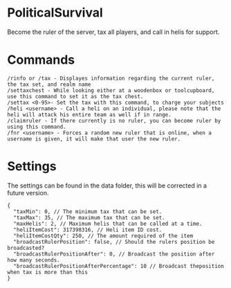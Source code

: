 # PoliticalSurvival
Become the ruler of the server, tax all players, and call in helis for support.

# Commands
```
/rinfo or /tax - Displayes information regarding the current ruler, the tax set, and realm name
/settaxchest - While looking either at a woodenbox or toolcupboard, use this command to set it as the tax chest.
/settax <0-95>- Set the tax with this command, to charge your subjects
/heli <username> - Call a heli on an individual, please note that the heli will attack his entire team as well if in range. 
/claimruler - If there currently is no ruler, you can become ruler by using this command. 
/fnr <username> - Forces a random new ruler that is online, when a username is given, it will make that user the new ruler. 
```

# Settings
The settings can be found in the data folder, this will be corrected in a future version. 

```
{
  "taxMin": 0, // The minimum tax that can be set. 
  "taxMax": 35, // The maximum tax that can be set.
  "maxHelis": 2, // Maximum helis that can be called at a time.
  "heliItemCost": 317398316, // Heli item ID cost.
  "heliItemCostQty": 250, // The amount required of the item
  "broadcastRulerPosition": false, // Should the rulers position be broadcasted? 
  "broadcastRulerPositionAfter": 0, // Broadcast the position after how many seconds. 
  "broadcastRulerPositionAfterPercentage": 10 // Broadcast theposition when tax is more than this
}
```

